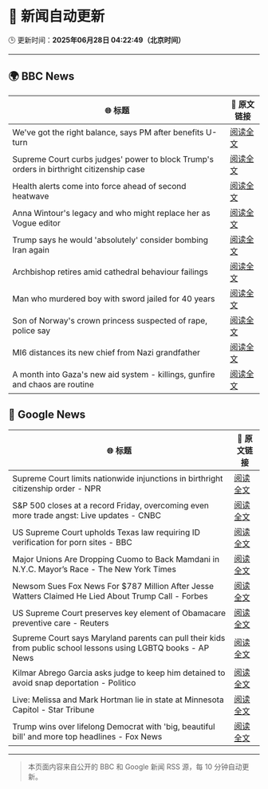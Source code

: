 # 🧠 新闻自动更新

🕒 更新时间：**2025年06月28日 04:22:49（北京时间）**

---

## 🌍 BBC News

| 🌐 标题 | 🔗 原文链接 |
|--------|-------------|
| We've got the right balance, says PM after benefits U-turn | [阅读全文](https://www.bbc.com/news/articles/cd78vyl3yvlo) |
| Supreme Court curbs judges' power to block Trump's orders in birthright citizenship case | [阅读全文](https://www.bbc.com/news/articles/cev0d10kdd9o) |
| Health alerts come into force ahead of second heatwave | [阅读全文](https://www.bbc.com/news/articles/cy4y8exrw0zo) |
| Anna Wintour's legacy and who might replace her as Vogue editor | [阅读全文](https://www.bbc.com/news/articles/c3envvyvqydo) |
| Trump says he would 'absolutely' consider bombing Iran again | [阅读全文](https://www.bbc.com/news/articles/cvgenq599kwo) |
| Archbishop retires amid cathedral behaviour failings | [阅读全文](https://www.bbc.com/news/articles/cvg4nw7xvyvo) |
| Man who murdered boy with sword jailed for 40 years | [阅读全文](https://www.bbc.com/news/articles/cvg977nkl9xo) |
| Son of Norway's crown princess suspected of rape, police say | [阅读全文](https://www.bbc.com/news/articles/cyvjqn2dg3eo) |
| MI6 distances its new chief from Nazi grandfather | [阅读全文](https://www.bbc.com/news/articles/c0l406gpydgo) |
| A month into Gaza's new aid system - killings, gunfire and chaos are routine | [阅读全文](https://www.bbc.com/news/articles/cwygezz3gx7o) |

## 📰 Google News

| 🌐 标题 | 🔗 原文链接 |
|--------|-------------|
| Supreme Court limits nationwide injunctions in birthright citizenship order - NPR | [阅读全文](https://news.google.com/rss/articles/CBMinAFBVV95cUxPdUEweG5GZ2FsUjFuR2RPb1o4MC1wU3hPQkxiNEJ3Y1ZRQlpBejctTTQ5ZlZyZlpIU3MzbTFWbjJtZnlPX2VhUVdiZmszRGhUSnlHcDR5SjBrQnRla0NLc2ZwUEwxbElFa2NiVEZESWE3WENURzRNR2xDcGQwcGZJRzFGdzdMM1h2UUEtcWpyY3pwS3JhUEFLX2FjU2Y?oc=5) |
| S&P 500 closes at a record Friday, overcoming even more trade angst: Live updates - CNBC | [阅读全文](https://news.google.com/rss/articles/CBMid0FVX3lxTE83NzFMU2NvNTI2MWROUUZXNkltRkQ1ZUkxNTQwYi1sZ2JLckpDU2lLbGs4Mnk3aFk4QWJ3amw4SzU0a2FQck4wbzZ5cm9ZQWNyTFhNcC14d1RKYU1tVGltWmFzVnQtUHR4dGVHRHhxQnZEalVDbFVv0gF8QVVfeXFMTnUxX0EwRVJ0cXhOaTQ5WHZxZEdxSGRnVEg3MlFHUzNfNk1LUUtpYmZ1WTZfUWdFbTZ4N2xYRjU3TFlVQXoxTEthS1FqZGFfWk1kZXZ3U29UMW9tVzkxNGhvdjNGNXNvdXVwWXFUWEtiMEItV2NBQm8zR0ZaMg?oc=5) |
| US Supreme Court upholds Texas law requiring ID verification for porn sites - BBC | [阅读全文](https://news.google.com/rss/articles/CBMiWkFVX3lxTFAtTjY2T1NDV0dXbjBkMnBSSGdKWWdVWlRXWkx4OEJ3SXRNWm9ZVGFweTJZVmY2WDltYVBZNGF2dUY2Qzhsc3FVMjRSTnIzaWotUDVEX0lmaGg5d9IBX0FVX3lxTFBmTV8yLTItX0VKczdoU2xqbDI4N1hoRnNOTGh1Y0djMzk1X2RFMHJXSWh0U0NtaUY2dlFnUWhFZHdvSVhTSTNrMko0YXBDSzVmMVZPWF80NFZCeWQ4XzVZ?oc=5) |
| Major Unions Are Dropping Cuomo to Back Mamdani in N.Y.C. Mayor’s Race - The New York Times | [阅读全文](https://news.google.com/rss/articles/CBMiiAFBVV95cUxNS0hZWUNkNGQ5Y2xjNWw5bGJUOWQ2V05SV01henpnbk9femw2VFNaVDEzNGhXdGRkcVdTdmR0RnJhMDRtVDg5bkExa1preUV0ckhxZzBLVTI3TWRDaEw1YUFxWkF1NFc0XzdYV3pXTnl0bUwtdDdFUGdrNzJtWWxiRWRocjlDTHQx?oc=5) |
| Newsom Sues Fox News For $787 Million After Jesse Watters Claimed He Lied About Trump Call - Forbes | [阅读全文](https://news.google.com/rss/articles/CBMilwFBVV95cUxNWG9SVWI2VFJmOTNxWUdNNEFUcG83ejhmS3pnQlc5elFsdDhRMFJhbkJENVd3NmwyVnA1SzV1bTZnT2t4d2VVVmhEMUlyV1RTQ0hleDRtUkNyWjhNbXpRd3lSSnFrdVdNNHdxQmpWclN3dG1GazRwRmtQZEM1T3dKRTZHLU13VjZCdVJwazFPa3F2bzg5ZWpj?oc=5) |
| US Supreme Court preserves key element of Obamacare preventive care - Reuters | [阅读全文](https://news.google.com/rss/articles/CBMivAFBVV95cUxQd2o0amQ4ZE50S05GOGlnc3pnWjY1dm5KZ3BtRWFuaWhVbE1wdEFuRk05RFJSaWZDWVpUSG8zOFZXOTdCUEtrVzlRSE5Jb2RBSVlLbjFZbXlia3ozVFFIRXRkRUU5WmwxaEFJYUVUQWdfOFV3bzQxY1hoZE12SUxGZDR1UERyV0RvbHlJdE80SXlLdEI1V3BhbXV3ZVAyV2ZuZmFQQndYOUkwME5IbDlabU95QmRZdGl5YzlVSg?oc=5) |
| Supreme Court says Maryland parents can pull their kids from public school lessons using LGBTQ books - AP News | [阅读全文](https://news.google.com/rss/articles/CBMisAFBVV95cUxPT3ZMbG5TN0FZbnlKWnVrckgxSjl4ajdYelVPbTk4T2xnazBSRUN6cEttaGVvU2lQNDh0Qy0zUDNlaHo2V3VHdk9UbHVnRkM5WU1aQUJuV1k0cHpBM3JaYkJXNmFRQlA4ZlluZk5yVWR1MlJTTG1xNm5GWEdFV1J4MkRobUkxTkZwbENNSnZvNFpoLUVtYW95NkFGV1hKTU0yZThiLW9udGgyTGRid3d4OQ?oc=5) |
| Kilmar Abrego Garcia asks judge to keep him detained to avoid snap deportation - Politico | [阅读全文](https://news.google.com/rss/articles/CBMilwFBVV95cUxPVVZUYnpkYm5LQjRVOWdRc3RoZDIzQzJfX2c3dWtwaU1CdWI5RVpPaFlpZ09PekliSXNVWGVCYlZ6Ni1ZVU1YejRxTkM4Tk1KaGlOLUs0RHlHZWo3bTVRNDBlOHY5SUxtYnktRURILUtZMG1od0k5TU5HZzRfU3lLUkJZRVNkRHpvOG94bF9JUkVGVTNmbVJ3?oc=5) |
| Live: Melissa and Mark Hortman lie in state at Minnesota Capitol - Star Tribune | [阅读全文](https://news.google.com/rss/articles/CBMigwFBVV95cUxQX1RZX1dfcWZ5U0JBbnNsM0ZZX2tweEQzS1F2QjQxd2g2M0oxQ1haT3VUSjN6WE9UOG9QWFdYRjNhdXZ2aDQ2QnBWbVUxa1FqYk9xNEg1cGpweGJSUm9Jdm9LZUhQaUNrZVAyd3p0VDRDc0t0OFFsZFZOVXItazhuYnFIbw?oc=5) |
| Trump wins over lifelong Democrat with 'big, beautiful bill' and more top headlines - Fox News | [阅读全文](https://news.google.com/rss/articles/CBMinwFBVV95cUxNd1o2TGRMRnJjbzRERkcwWnhTbDVUZEhOeno2aFVCUzlYbHo0Y2FMUXpsNEFBalcwdUQ5SDJ2RG1SOGdDdVFJOTl5cnVvZFhQMGk5TndIRjdWS19HdURXOTltbG5lVmFneTlYZ1cxSV82aTczMXA2aGY4NHBoZlEwRGNrS05LaTN1NkVOS3A0WV82N1hQTldBUmFqaGwxT2PSAaQBQVVfeXFMUEVkcEd0VnI3UU5neGxvV09FTDlyLWMwVjVZSDRjSEF5cTlBVUFMTkZsOFZDQVJ2ZnkzUlI3VnBiYTFpNmVTcUNoWTNQNkR0WVdqTkc5OTNXZWJrQkIxSTFpem1ua3RMcVMwNVRpTGJiNXM4cndNcDk1ajhiYnVMSVE1b2lHWnRpaktkZ2Z4dUZTQnE3Y3h0UGlNc1RGZUU4YjB6S1A?oc=5) |

---
> 本页面内容来自公开的 BBC 和 Google 新闻 RSS 源，每 10 分钟自动更新。